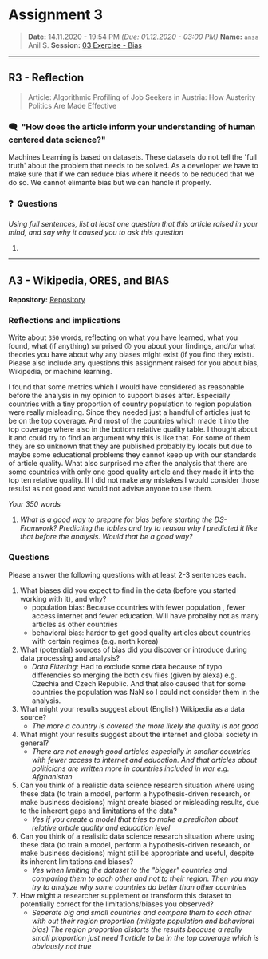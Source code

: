 ﻿# Assignment 3
> **Date:** 14.11.2020 - 19:54 PM *(Due: 01.12.2020 - 03:00 PM)*
> **Name:** `ansa` Anil S.
> **Session:** [03 Exercise - Bias](https://github.com/FUB-HCC/hcds-winter-2020/wiki/03_exercise)   
----

## R3 - Reflection
> Article: Algorithmic Profiling of Job Seekers in Austria: How Austerity Politics Are Made Effective

### 🗨️&nbsp; "How does the article inform your understanding of human centered data science?"  
Machines Learning is based on datasets. These datasets do not tell the 'full truth' about the problem that needs to be solved. As a developer we have to make sure that if we can reduce bias where it needs to be reduced that we do so. We cannot elimante bias but we can handle it properly.


### ❓&nbsp; Questions
_Using full sentences, list at least one question that this article raised in your mind, and say why it caused you to ask this question_

1. 

***

## A3 - Wikipedia, ORES, and BIAS

**Repository:** [Repository](https://github.com/AnilSahintuerk/A3-hcds-hcc-bias)

### Reflections and implications

Write about `350` words, reflecting on what you have learned, what you found, what (if anything) surprised 😲 you about your findings, and/or what theories you have about why any biases might exist (if you find they exist). Please also include any questions this assignment raised for you about bias, Wikipedia, or machine learning.

  I found that some metrics which I would have considered as reasonable before the analysis in my opinion to support biases after. Especially countries with a tiny proportion of country population to region population were really misleading. Since they needed just a handful of articles just to be on the top coverage. And most of the countries which made it into the top coverage where also in the bottom relative quality table. I thought about it and could try to find an argument why this is like that. For some of them they are so unknown that they are published probably by locals but due to maybe some educational problems they cannot keep up with our standards of article quality. What also surprised me after the analysis that there are some countries with only one good quality article and they made it into the top ten relative quality. If I did not make any mistakes I would consider those resulst as not good and would not advise anyone to use them.

_Your 350 words_

1. _What is a good way to prepare for bias before starting the DS-Framwork? Predicting the tables and try to reason why I predicted it like that before the analysis. Would that be a good way?_

### Questions

Please answer the following questions with at least 2-3 sentences each.

1. What biases did you expect to find in the data (before you started working with it), and why?
    * population bias: Because countries with fewer population , fewer access internet and fewer education. Will have probalby not as many articles as other countries 
    * behavioral bias: harder to get good quality articles about countries with certain regimes (e.g. north korea)
1. What (potential) sources of bias did you discover or introduce during data processing and analysis?
    * _Data Filtering:_ Had to exclude some data because of typo differencies so merging the both csv files (given by alexa) e.g. Czechia and Czech Republic. And that also caused that for some countries the population was NaN so I could not consider them in the analysis.
1. What might your results suggest about (English) Wikipedia as a data source?
    * _The more a country is covered the more likely the quality is not good_
1. What might your results suggest about the internet and global society in general?
    * _There are not enough good articles especially in smaller countries with fewer access to internet and education. And that articles about politicians are written more in countries included in war e.g. Afghanistan_
1. Can you think of a realistic data science research situation where using these data (to train a model, perform a hypothesis-driven research, or make business decisions) might create biased or misleading results, due to the inherent gaps and limitations of the data?
    * _Yes if you create a model that tries to make a prediciton about relative article quality and education level_
1. Can you think of a realistic data science research situation where using these data (to train a model, perform a hypothesis-driven research, or make business decisions) might still be appropriate and useful, despite its inherent limitations and biases?
    * _Yes when limiting the dataset to the "bigger" countries and comparing them to each other and not to their region. Then you may try to analyze why some countries do better than other countries_
1. How might a researcher supplement or transform this dataset to potentially correct for the limitations/biases you observed?
    * _Seperate big and small countries and compare them to each other with out their region proportion (mitigate population and behavioral bias)
The region proportion distorts the results because a really small proportion just need 1 article to be in the top coverage which is obviously not true_
